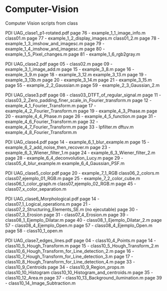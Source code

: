 # Computer-Vision
Computer Vision scripts from class

PDI UAG_clase1_p1-rotated.pdf
  page 76 - example_1_1_image_info.m
            class01.m
  page 77 - example_1_2_display_images.m
            class01_2.m
  page 78 - example_1_3_imshow_and_imagesc.m
  page 79 - example_1_4_imshow_and_imagesc.m
  page 80 - example_1_5_Pixel_changes.m
  page 81 - example_1_6_rgb2gray.m
  
PDI UAG_clase2.pdf
  page 05 - class02.m
  page 09 - example_3_1_image_add.m
  page 15 - example_3_8.m
  page 16 - example_3_9.m
  page 18 - example_3_12.m
            example_3_13.m
  page 19 - example_3_13b.m
  page 20 - example_3_14.m
  page 21 - example_3_15.m
  page 55 - example_2_2_Gaussian.m
  page 59 - example_2_3_Gaussian_2.m
  
PDI UAG_clase3.pdf
  page 08 - class03_DTFT_of_regular_signal.m
  page 11 - class03_2_Zero_padding_finer_scale_in_Fourier_transform.m
  page 12 - example_4_1_Fourier_Transform.m
  page 17 - example_4_2_Fourier_Transform.m
  page 19 - example_4_3_Phase.m
  page 20 - example_4_4_Phase.m
  page 26 - example_4_5_function.m
  page 31 - example_4_6_Fourier_Transform.m
  page 32 - example_4_7_Fourier_Transform.m
  page 33 - lpfilter.m
            dftuv.m
            example_4_8_Fourier_Transform.m
  
PDI UAG_clase4.pdf
  page 14 - example_6_1_blur_example.m
  page 15 - example_6_2_add_noise_then_recover.m
  page 23 - example_6_3_Wiener_filter_1.m
  page 24 - example_6_3_Wiener_filter_2.m
  page 28 - example_6_4_deconvolution_Lucy.m
  page 29 - class05_4_blur_example.m
            example_6_4_Gaussian_PSF.m

PDI UAG_clase5_color.pdf
  page 20 - example_7_1_RGB
            class06_2_colors.m
            class07_ejemplo_01_RGB.m
  page 25 - example_7_2_color_cube.m
            class06_1_color_graph.m
            class07_ejemplo_02_RGB.m
  page 45 - class07_x_color_separation.m
  
PDI UAG_clase6_Morphological.pdf
  page 14 - class07_1_Logical_operations.m
  page 21 - class07_2_Structuring_Elements_SE.m (no ejecutable)
  page 30 - class07_3_Erosion
  page 31 - class07_4_Erosion.m
  page 39 - class08_1_Ejemplo_Dilatar.m
  page 40 - class08_1_Ejemplo_Dilatar_2.m
  page 57 - class08_4_Ejemplo_Open.m
  page 57 - class08_4_Ejemplo_Open.m
  page 58 - class10_1_open.m

PDI UAG_clase7_edges_lines.pdf
  page 04 - class10_4_Points.m
  page 14 - class10_5_Hough_Transform.m
  page 15 - class10_5_Hough_Transform_2.m
            class10_6_Hough_Transform_for_Line_detection_2.m
  page 16 - class10_7_Hough_Transform_for_Line_detection_3.m
  page 17 - class10_8_Hough_Transform_for_Line_detection_4.m
  page 33 - class10_9_Centroids
  page 34 - class10_9_Region_props.m
            class10_10_Histogram
            class10_10_Histogram_and_centroids.m
  page 35 - class10_12_Area.m
  page 37 - class10_13_Background_ilumination.m
  page 39 - class10_14_Image_Subtraction.m
  
